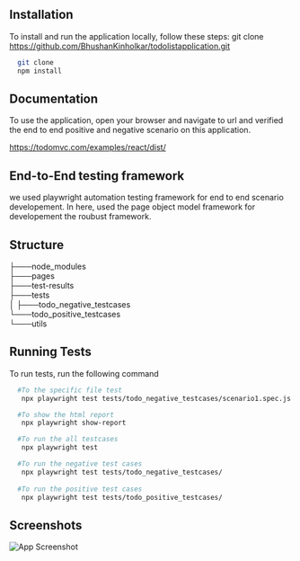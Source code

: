 
## Installation

To install and run the application locally, follow these steps:
git clone
https://github.com/BhushanKinholkar/todolistapplication.git

```bash
  git clone
  npm install 
```
    
## Documentation

To use the application, open your browser and navigate to url and verified the end to end positive and negative scenario on this application.

https://todomvc.com/examples/react/dist/

## End-to-End testing framework
we used playwright automation testing framework for end to end scenario developement. In here, used the page object model framework for developement the roubust framework.

## Structure

├───node_modules   
├───pages\
├───test-results\
├───tests\
│   ├───todo_negative_testcases\
└───todo_positive_testcases\
└───utils







## Running Tests

To run tests, run the following command

```bash
  #To the specific file test
   npx playwright test tests/todo_negative_testcases/scenario1.spec.js

  #To show the html report
   npx playwright show-report

  #To run the all testcases
   npx playwright test

  #To run the negative test cases
   npx playwright test tests/todo_negative_testcases/
  
  #To run the positive test cases
   npx playwright test tests/todo_positive_testcases/
```


## Screenshots

![App Screenshot](https://github.com/user-attachments/assets/a92bfc74-0957-49e1-9094-7428f75afded)



